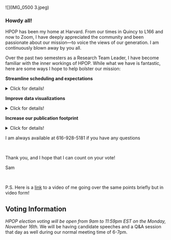 
![](IMG_0500 3.jpeg)


### Howdy all!

HPOP has been my home at Harvard. From our times in Quincy to L166 and now to Zoom, I have deeply appreciated the community and been passionate about our mission—to voice the views of our generation. I am continuously blown away by you all. 

Over the past two semesters as a Research Team Leader, I have become familiar with the inner workings of HPOP. While what we have is fantastic, here are some ways I hope to help bolster our mission:

**Streamline scheduling and expectations**
<details>
  <summary>Click for details!</summary>
  
-Besides our usual Sunday and Monday gatherings, HPOP meetings can be unpredictable in timing especially leading up to question finalization and press release. As Chair, I would create a master schedule each semester including additional meetings going into question finalization and press release and goals for every gathering.
</details>


**Improve data visualizations**
<details>
  <summary>Click for details!</summary>
  
-Datawrapper is user friendly but also limited in scope. To better our visualizations and allow for further customization, I propose that we also utilize R. As Chair, I would create a style guide and hold R-based data visualization workshops.
</details>


**Increase our publication footprint**
<details>
  <summary>Click for details!</summary>
  
-Our polls are rich with valuable data, but not all of it makes it into the press release. As Chair, I would expand our current publication arrangement with HPR so that if you have an issue you are passionate about, you would be able to easily get published.
<br>
-In addition, our national op-eds are often published weeks after our press release is buzzing in the media. As Chair, I would coordinate with IOP staff in order to publish a national op-ed in tandem with our press release to spread our message ourselves in a more widely accessible format.
</details>

I am always available at 616-928-5181 if you have any questions

<br>

Thank you, and I hope that I can count on your vote!

Sam

<br>

P.S. Here is a [link](https://drive.google.com/file/d/1VWV0zJXrFMlkCTqI-BA1_hM-askEDahb/view) to a video of me going over the same points briefly but in video form!

## Voting Information

*HPOP election voting will be open from 9am to 11:59pm EST on the Monday, November 16th.* We will be having candidate speeches and a Q&A session that day as well during our normal meeting time of 6-7pm.
